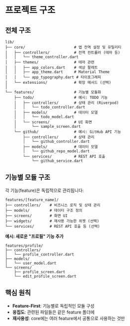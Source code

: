 # 프로젝트 구조

## 전체 구조

```
lib/
├── core/                      # 앱 전역 설정 및 유틸리티
│   ├── controllers/           # 전역 컨트롤러 (테마 등)
│   │   └── theme_controller.dart
│   ├── themes/                # 테마 관련
│   │   ├── app_colors.dart    # 색상 팔레트
│   │   ├── app_theme.dart     # Material Theme
│   │   └── app_typography.dart # 타이포그래피
│   └── extensions/            # 확장 메서드 (선택)
│
└── features/                  # 기능별 모듈화
    ├── todo/                  # 예시: TODO 기능
    │   ├── controllers/       # 상태 관리 (Riverpod)
    │   │   └── todo_controller.dart
    │   ├── models/            # 데이터 모델
    │   │   └── todo_model.dart
    │   └── screens/           # UI 화면
    │       └── sample_screen.dart
    └── github/                # 예시: GitHub API 기능
        ├── controllers/       # 상태 관리
        │   └── github_controller.dart
        ├── models/            # 데이터 모델
        │   └── github_repo_model.dart
        └── services/          # REST API 호출
            └── github_service.dart
```

## 기능별 모듈 구조

각 기능(feature)은 독립적으로 관리됩니다:

```
features/[feature_name]/
├── controllers/    # 비즈니스 로직 및 상태 관리
├── models/         # 데이터 구조 정의
├── screens/        # 화면 UI
├── widgets/        # 재사용 가능한 위젯 (선택)
└── services/       # REST API 호출 등 (선택)
```

**예시: 새로운 "프로필" 기능 추가**
```
features/profile/
├── controllers/
│   └── profile_controller.dart
├── models/
│   └── user_model.dart
└── screens/
    ├── profile_screen.dart
    └── edit_profile_screen.dart
```

## 핵심 원칙

- **Feature-First**: 기능별로 독립적인 모듈 구성
- **응집도**: 관련된 파일들은 같은 feature 폴더에
- **재사용성**: core에는 여러 feature에서 공통으로 사용하는 것만
